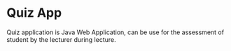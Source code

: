 # Quiz App

Quiz application is Java Web Application, can be use for the assessment of student by the lecturer during lecture.
